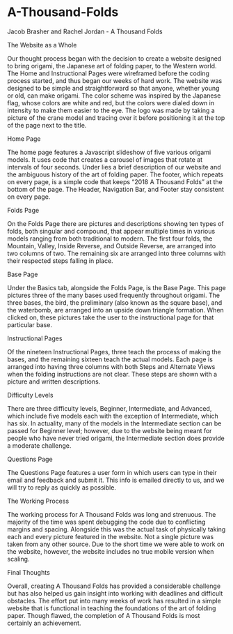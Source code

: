 # A-Thousand-Folds

Jacob Brasher and Rachel Jordan - A Thousand Folds

The Website as a Whole

Our thought process began with the decision to create a website designed to bring origami, the Japanese art of folding paper, to the Western world. The Home and Instructional Pages were wireframed before the coding process started, and thus began our weeks of hard work. The website was designed to be simple and straightforward so that anyone, whether young or old, can make origami. The color scheme was inspired by the Japanese flag, whose colors are white and red, but the colors were dialed down in intensity to make them easier to the eye. The logo was made by taking a picture of the crane model and tracing over it before positioning it at the top of the page next to the title.

Home Page

The home page features a Javascript slideshow of five various origami models. It uses code that creates a carousel of images that rotate at intervals of four seconds. Under lies a brief description of our website and the ambiguous history of the art of folding paper. The footer, which repeats on every page, is a simple code that keeps “2018 A Thousand Folds” at the bottom of the page. The Header, Navigation Bar, and Footer stay consistent on every page.

Folds Page

On the Folds Page there are pictures and descriptions showing ten types of folds, both singular and compound, that appear multiple times in various models ranging from both traditional to modern. The first four folds, the Mountain, Valley, Inside Reverse, and Outside Reverse, are arranged into two columns of two. The remaining six are arranged into three columns with their respected steps falling in place.

Base Page

Under the Basics tab, alongside the Folds Page, is the Base Page. This page pictures three of the many bases used frequently throughout origami. The three bases, the bird, the preliminary (also known as the square base), and the waterbomb, are arranged into an upside down triangle formation. When clicked on, these pictures take the user to the instructional page for that particular base.

Instructional Pages

Of the nineteen Instructional Pages, three teach the process of making the bases, and the remaining sixteen teach the actual models. Each page is arranged into having three columns with both Steps and Alternate Views when the folding instructions are not clear. These steps are shown with a picture and written descriptions.

Difficulty Levels

There are three difficulty levels, Beginner, Intermediate, and Advanced, which include five models each with the exception of Intermediate, which has six. In actuality, many of the models in the Intermediate section can be passed for Beginner level; however, due to the website being meant for people who have never tried origami, the Intermediate section does provide a moderate challenge.

Questions Page

The Questions Page features a user form in which users can type in their email and feedback and submit it. This info is emailed directly to us, and we will try to reply as quickly as possible.

The Working Process

The working process for A Thousand Folds was long and strenuous. The majority of the time was spent debugging the code due to conflicting margins and spacing. Alongside this was the actual task of physically taking each and every picture featured in the website. Not a single picture was taken from any other source. Due to the short time we were able to work on the website, however, the website includes no true mobile version when scaling.

Final Thoughts

Overall, creating A Thousand Folds has provided a considerable challenge but has also helped us gain insight into working with deadlines and difficult obstacles. The effort put into many weeks of work has resulted in a simple website that is functional in teaching the foundations of the art of folding paper. Though flawed, the completion of A Thousand Folds is most certainly an achievement.




